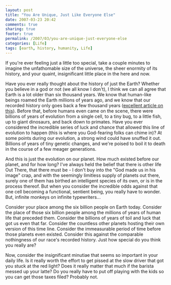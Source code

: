 ```yaml
---
layout: post
title: "You Are Unique, Just Like Everyone Else"
date: 2007-03-23 20:42
comments: true
sharing: true
footer: true
permalink: /2007/03/you-are-unique-just-everyone-else
categories: [Life]
tags: [earth, history, humanity, Life]
---
```

If you're ever feeling just a little too special, take a couple minutes to imagine the unfathomable size of the universe, the sheer enormity of its history, and your quaint, insignificant little place in the here and now.

Have you ever really thought about the history of just the Earth?  Whether you believe in a god or not (we all know I don't), I think we can all agree that Earth is a lot older than six thousand years.  We know that human-like beings roamed the Earth millions of years ago, and we know that our recorded history only goes back a few thousand years (<a href="http://pharyngula.org/index/weblog/comments/the_proper_reverence_due_those_who_have_gone_before/">excellent article on this</a>).  Before that, before humans even came on the scene, there were billions of years of evolution from a single cell, to a tiny bug, to a little fish, up to giant dinosaurs, and back down to primates.  Have you ever considered the incredible series of luck and chance that allowed this line of evolution to happen (this is where you God-fearing folks can chime in)?  At some points during our evolution, a strong wind could have snuffed it out.  Billions of years of tiny genetic changes, and we're poised to boil it to death in the course of a few meager generations.

And this is just the evolution on our planet.  How much existed before our planet, and for how long?  I've always held the belief that there is other life Out There, that there must be - I don't buy into the "God made us in his image" crap, and with the seemingly limitless supply of planets out there, surely one of them has birthed an intelligent species of its own, or is in the process thereof.  But when you consider the incredible odds against that one cell becoming a functional, sentient being, you really have to wonder.  But, infinite monkeys on infinite typewriters...

Consider your place among the six billion people on Earth today.  Consider the place of those six billion people among the millions of years of human life that preceded them.  Consider the billions of years of toil and luck that got us even that far.  Consider the countless other planets hosting their own version of this time line.  Consider the immeasurable period of time before those planets even existed.  Consider this against the comparable nothingness of our race's recorded history.  Just how special do you think you really are?

Now, consider the insignificant minutiae that seems so important in your daily life.  Is it really worth the effort to get pissed at the slow driver that got you stuck at the red light?  Does it really matter that much if the barista messed up your latte?  Do you really have to put off playing with the kids so you can get those taxes filed?  Probably not.
